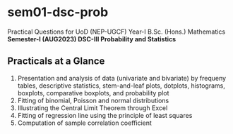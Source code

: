 # sem01-dsc-prob
Practical Questions for UoD (NEP-UGCF) Year-I B.Sc. (Hons.) Mathematics<br>
**Semester-I (AUG2023) DSC-III Probability and Statistics**

## Practicals at a Glance

<ol>
  <li>
    Presentation and analysis of data (univariate and bivariate) by frequeny tables, descriptive statistics, stem-and-leaf plots, dotplots, histograms, boxplots, comparative boxplots, and probability plot
  </li>
  <li>
    Fitting of binomial, Poisson and normal distributions
  </li>
  <li>
    Illustrating the Central Limit Theorem through Excel
  </li>
  <li>
    Fitting of regression line using the principle of least squares
  </li>
  <li>
    Computation of sample correlation coefficient
  </li>
</ol>
